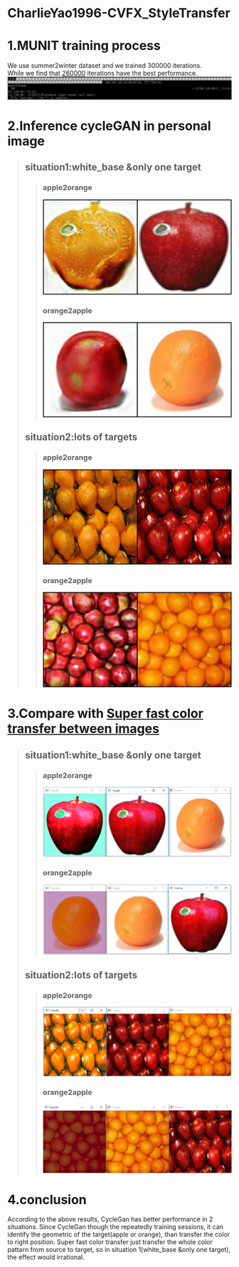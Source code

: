 # CharlieYao1996-CVFX_StyleTransfer

  # 1.MUNIT training process 
  We use summer2winter dataset and we trained 300000 iterations.
  <br>
  While we find that [260000](https://drive.google.com/open?id=1rNTlx2EP3eSrqZApuqMtahHxBug94vxM) iterations have the best performance.
  ![image](https://github.com/CharlieYao1996/CVFX_ColorTransfer-/blob/master/progress%20bar.png)
  # 2.Inference cycleGAN in personal image
  >## situation1:white_base &only one target
  >>### apple2orange
  >>![image](https://github.com/CharlieYao1996/CVFX_ColorTransfer-/blob/master/apple2orange_Epoch200_01.png)
  >>### orange2apple
  >>![image](https://github.com/CharlieYao1996/CVFX_ColorTransfer-/blob/master/orange2apple_Epoch200_01.png)
  >## situation2:lots of targets
  >>### apple2orange
  >>![image](https://github.com/CharlieYao1996/CVFX_ColorTransfer-/blob/master/apple2orange_Epoch200_02.PNG)
  >>### orange2apple
  >>![image](https://github.com/CharlieYao1996/CVFX_ColorTransfer-/blob/master/orange2apple_Epoch200_02.PNG)
  # 3.Compare with [Super fast color transfer between images](https://github.com/jrosebr1/color_transfer)
  >## situation1:white_base &only one target
  >>### apple2orange
  >>![image](https://github.com/CharlieYao1996/CVFX_ColorTransfer-/blob/master/apple2orange_ref_01.png)
  >>### orange2apple
  >>![image](https://github.com/CharlieYao1996/CVFX_ColorTransfer-/blob/master/orange2apple_ref_01.png)
  >## situation2:lots of targets
  >>### apple2orange
  >>![image](https://github.com/CharlieYao1996/CVFX_ColorTransfer-/blob/master/apple2orange_ref_02.PNG)
  >>### orange2apple
  >>![image](https://github.com/CharlieYao1996/CVFX_ColorTransfer-/blob/master/orange2apple_ref_02.PNG)
  # 4.conclusion
  According to the above results, CycleGan has better performance in 2 situations. Since CycleGan though the repeatedly training sessions, it can identify the geometric of the target(apple or orange), than transfer the color to right position. Super fast color transfer just transfer the whole color pattarn from source to target, so in situation 1(white_base &only one target), the effect would irrational.
